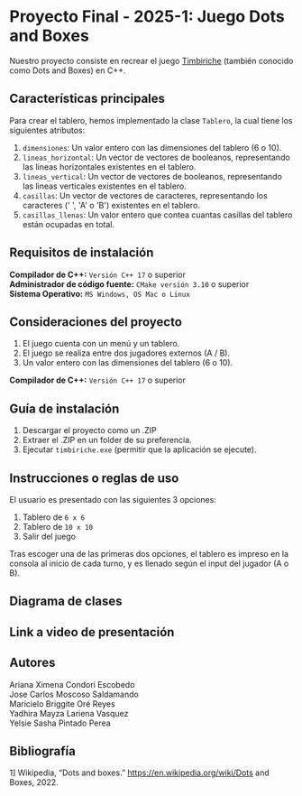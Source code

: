 # Proyecto Final - 2025-1: Juego Dots and Boxes

Nuestro proyecto consiste en recrear el juego [Timbiriche](https://es.wikipedia.org/wiki/Timbiriche_(juego)) (también conocido como Dots and Boxes) en C++.

## Características principales

Para crear el tablero, hemos implementado la clase `Tablero`, la cual tiene los siguientes atributos:  
1. `dimensiones`: Un valor entero con las dimensiones del tablero (6 o 10).  
2. `lineas_horizontal`: Un vector de vectores de booleanos, representando las lineas horizontales existentes en el tablero.  
3. `lineas_vertical`: Un vector de vectores de booleanos, representando las lineas verticales existentes en el tablero.
4. `casillas`: Un vector de vectores de caracteres, representando los caracteres (' ', 'A' o 'B') existentes en el tablero.
5. `casillas_llenas`: Un valor entero que contea cuantas casillas del tablero están ocupadas en total.  

## Requisitos de instalación

**Compilador de C++:** `Versión C++ 17` o superior  
**Administrador de código fuente:** `CMake versión 3.10` o superior  
**Sistema Operativo:** `MS Windows, OS Mac o Linux`

## Consideraciones del proyecto
1. El juego cuenta con un menú y un tablero.
2. El juego se realiza entre dos jugadores externos (A / B).
3. Un valor entero con las dimensiones del tablero (6 o 10).  

**Compilador de C++:** `Versión C++ 17` o superior  

## Guía de instalación
1. Descargar el proyecto como un .ZIP
2. Extraer el .ZIP en un folder de su preferencia.
3. Ejecutar `timbiriche.exe` (permitir que la aplicación se ejecute).

## Instrucciones o reglas de uso

El usuario es presentado con las siguientes 3 opciones:
1. Tablero de `6 x 6`
2. Tablero de `10 x 10`
3. Salir del juego

Tras escoger una de las primeras dos opciones, el tablero es impreso en la consola al inicio de cada turno, y es llenado según el input del jugador (A o B).

## Diagrama de clases



## Link a video de presentación



## Autores

Ariana Ximena Condori Escobedo  
Jose Carlos Moscoso Saldamando  
Maricielo Briggite Oré Reyes  
Yadhira Mayza Lariena Vasquez  
Yelsie Sasha Pintado Perea

## Bibliografía
1] Wikipedia, “Dots and boxes.” https://en.wikipedia.org/wiki/Dots and Boxes, 2022.
